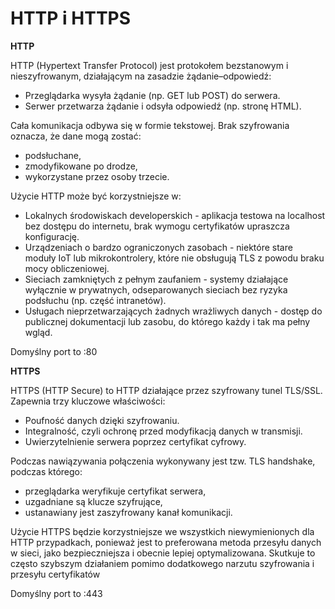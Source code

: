 # HTTP i HTTPS

**HTTP**

HTTP (Hypertext Transfer Protocol) jest protokołem bezstanowym i nieszyfrowanym, działającym na zasadzie żądanie–odpowiedź:
 - Przeglądarka wysyła żądanie (np. GET lub POST) do serwera.
 - Serwer przetwarza żądanie i odsyła odpowiedź (np. stronę HTML).

Cała komunikacja odbywa się w formie tekstowej. Brak szyfrowania oznacza, że dane mogą zostać:
 - podsłuchane,
 - zmodyfikowane po drodze,
 - wykorzystane przez osoby trzecie.

Użycie HTTP może być korzystniejsze w:
 - Lokalnych środowiskach developerskich - aplikacja testowa na localhost bez dostępu do internetu, brak wymogu certyfikatów upraszcza konfigurację.
 - Urządzeniach o bardzo ograniczonych zasobach - niektóre stare moduły IoT lub mikrokontrolery, które nie obsługują TLS z powodu braku mocy obliczeniowej.
 - Sieciach zamkniętych z pełnym zaufaniem - systemy działające wyłącznie w prywatnych, odseparowanych sieciach bez ryzyka podsłuchu (np. część intranetów).
 - Usługach nieprzetwarzających żadnych wrażliwych danych - dostęp do publicznej dokumentacji lub zasobu, do którego każdy i tak ma pełny wgląd.

Domyślny port to :80

**HTTPS**

HTTPS (HTTP Secure) to HTTP działające przez szyfrowany tunel TLS/SSL. Zapewnia trzy kluczowe właściwości:
 - Poufność danych dzięki szyfrowaniu.
 - Integralność, czyli ochronę przed modyfikacją danych w transmisji.
 - Uwierzytelnienie serwera poprzez certyfikat cyfrowy.

Podczas nawiązywania połączenia wykonywany jest tzw. TLS handshake, podczas którego:
 - przeglądarka weryfikuje certyfikat serwera,
 - uzgadniane są klucze szyfrujące,
 - ustanawiany jest zaszyfrowany kanał komunikacji.

Użycie HTTPS będzie korzystniejsze we wszystkich niewymienionych dla HTTP przypadkach, ponieważ jest to preferowana metoda przesyłu danych w sieci, jako bezpieczniejsza i obecnie lepiej optymalizowana. 
Skutkuje to często szybszym działaniem pomimo dodatkowego narzutu szyfrowania i przesyłu certyfikatów

Domyślny port to :443
